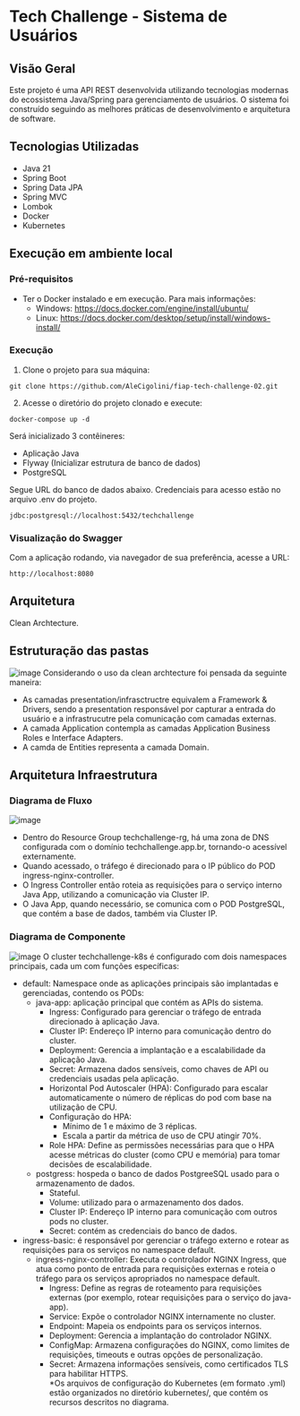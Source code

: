 # Tech Challenge - Sistema de Usuários

## Visão Geral
Este projeto é uma API REST desenvolvida utilizando tecnologias modernas do ecossistema Java/Spring para gerenciamento de usuários. O sistema foi construído seguindo as melhores práticas de desenvolvimento e arquitetura de software.

## Tecnologias Utilizadas
- Java 21
- Spring Boot
- Spring Data JPA
- Spring MVC
- Lombok
- Docker
- Kubernetes

## Execução em ambiente local
### Pré-requisitos
- Ter o Docker instalado e em execução. Para mais informações:
  - Windows: https://docs.docker.com/engine/install/ubuntu/
  - Linux: https://docs.docker.com/desktop/setup/install/windows-install/

### Execução
1. Clone o projeto para sua máquina:
```
git clone https://github.com/AleCigolini/fiap-tech-challenge-02.git
```
2. Acesse o diretório do projeto clonado e execute:
```
docker-compose up -d
```

Será inicializado 3 contêineres:
- Aplicação Java
- Flyway (Inicializar estrutura de banco de dados)
- PostgreSQL

Segue URL do banco de dados abaixo. Credenciais para acesso estão no arquivo .env do projeto.
```
jdbc:postgresql://localhost:5432/techchallenge
```

### Visualização do Swagger
Com a aplicação rodando, via navegador de sua preferência, acesse a URL:
```
http://localhost:8080
```

## Arquitetura
Clean Archtecture.

## Estruturação das pastas
![image](https://github.com/user-attachments/assets/c8996715-f174-4611-ab40-7c1d5ba35877)
Considerando o uso da clean archtecture foi pensada da seguinte maneira:
- As camadas presentation/infrasctructre equivalem a Framework & Drivers, sendo a presentation responsável por capturar a entrada do usuário e a infrastrucutre pela comunicação com camadas externas.
- A camada Application contempla as camadas Application Business Roles e Interface Adapters.
- A camda de Entities representa a camada Domain.

## Arquitetura Infraestrutura

### Diagrama de Fluxo
![image](https://github.com/user-attachments/assets/0211d2e7-9e7f-486a-8005-b8a32682a7fc)
- Dentro do Resource Group techchallenge-rg, há uma zona de DNS configurada com o domínio techchallenge.app.br, tornando-o acessível externamente.
- Quando acessado, o tráfego é direcionado para o IP público do POD ingress-nginx-controller.
- O Ingress Controller então roteia as requisições para o serviço interno Java App, utilizando a comunicação via Cluster IP.
- O Java App, quando necessário, se comunica com o POD PostgreSQL, que contém a base de dados, também via Cluster IP.
### Diagrama de Componente
![image](https://github.com/user-attachments/assets/26923c74-d144-4001-88e0-a3d90be58a36)
O cluster techchallenge-k8s é configurado com dois namespaces principais, cada um com funções específicas:
- default: Namespace onde as aplicações principais são implantadas e gerenciadas, contendo os PODs:
  - java-app: aplicação principal que contém as APIs do sistema.
    - Ingress: Configurado para gerenciar o tráfego de entrada direcionado à aplicação Java.
    - Cluster IP: Endereço IP interno para comunicação dentro do cluster.
    - Deployment: Gerencia a implantação e a escalabilidade da aplicação Java.
    - Secret: Armazena dados sensíveis, como chaves de API ou credenciais usadas pela aplicação.
    - Horizontal Pod Autoscaler (HPA): Configurado para escalar automaticamente o número de réplicas do pod com base na utilização de CPU.
    - Configuração do HPA:
      - Mínimo de 1 e máximo de 3 réplicas.
      - Escala a partir da métrica de uso de CPU atingir 70%.
    - Role HPA: Define as permissões necessárias para que o HPA acesse métricas do cluster (como CPU e memória) para tomar decisões de escalabilidade.
  - postgress: hospeda o banco de dados PostgreeSQL usado para o armazenamento de dados.
    - Stateful.
    - Volume: utilizado para o armazenamento dos dados.
    - Cluster IP:  Endereço IP interno para comunicação com outros pods no cluster.
    - Secret: contém as credenciais do banco de dados.
- ingress-basic: é responsável por gerenciar o tráfego externo e rotear as requisições para os serviços no namespace default.
  - ingress-nginx-controller: Executa o controlador NGINX Ingress, que atua como ponto de entrada para requisições externas e roteia o tráfego para os serviços apropriados no namespace default.
    - Ingress: Define as regras de roteamento para requisições externas (por exemplo, rotear requisições para o serviço do java-app).
    - Service: Expõe o controlador NGINX internamente no cluster.
    - Endpoint: Mapeia os endpoints para os serviços internos.
    - Deployment: Gerencia a implantação do controlador NGINX.
    - ConfigMap: Armazena configurações do NGINX, como limites de requisições, timeouts e outras opções de personalização.
    - Secret: Armazena informações sensíveis, como certificados TLS para habilitar HTTPS.    
*Os arquivos de configuração do Kubernetes (em formato .yml) estão organizados no diretório kubernetes/, que contém os recursos descritos no diagrama.
